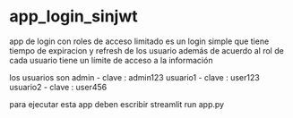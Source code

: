 # app_login_sinjwt
app de login con roles de acceso limitado
es un login simple que tiene tiempo de expiracion y refresh de los usuario
además de acuerdo al rol de cada usuario tiene un límite de acceso a la información 

los usuarios  son 
admin - clave : admin123
usuario1 - clave : user123
usuario2 - clave : user456

para ejecutar esta app deben escribir 
streamlit run app.py
